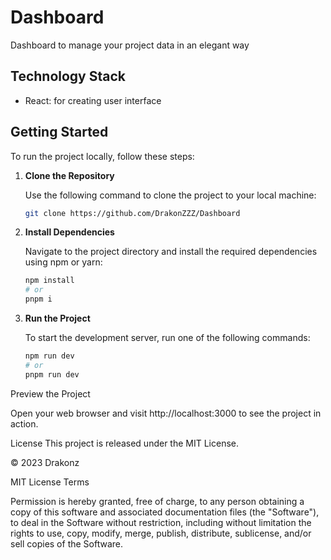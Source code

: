 # Dashboard
Dashboard to manage your project data in an elegant way

## Technology Stack

- React: for creating user interface

## Getting Started

To run the project locally, follow these steps:

1. **Clone the Repository**

   Use the following command to clone the project to your local machine:

   ```sh
   git clone https://github.com/DrakonZZZ/Dashboard

2. **Install Dependencies**

    Navigate to the project directory and install the required dependencies using npm or yarn:
  
    ```sh
    npm install
    # or
    pnpm i
    ```

3. **Run the Project**

    To start the development server, run one of the following commands:
    ```sh
    npm run dev
    # or
    pnpm run dev
    ```
Preview the Project

Open your web browser and visit http://localhost:3000 to see the project in action.

License
This project is released under the MIT License.

© 2023 Drakonz

MIT License Terms

Permission is hereby granted, free of charge, to any person obtaining a copy of this software and associated documentation files (the "Software"), to deal in the Software without restriction, including without limitation the rights to use, copy, modify, merge, publish, distribute, sublicense, and/or sell copies of the Software.
